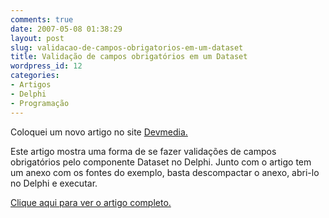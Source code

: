```yaml
---
comments: true
date: 2007-05-08 01:38:29
layout: post
slug: validacao-de-campos-obrigatorios-em-um-dataset
title: Validação de campos obrigatórios em um Dataset
wordpress_id: 12
categories:
- Artigos
- Delphi
- Programação
---
```


Coloquei um novo artigo no site [Devmedia.](http://www.devmedia.com.br/)

Este artigo mostra uma forma de se fazer validações de campos obrigatórios pelo componente Dataset no Delphi.
Junto com o artigo tem um anexo com os fontes do exemplo, basta descompactar o anexo, abri-lo no Delphi e executar.

[Clique aqui para ver o artigo completo.](http://www.devmedia.com.br/visualizacomponente.aspx?comp=2620)